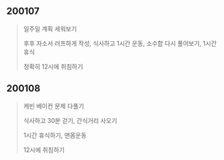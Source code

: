 ## 200107

>일주일 계획 세워보기
>
>후후 자소서 러프하게 작성, 식사하고 1시간 운동, 소수합 다시 풀어보기, 1시간 휴식
>
>정확히 12시에 취침하기



## 200108

>케빈 베이컨 문제 다풀기
>
>식사하고 30분 걷기, 간식거리 사오기
>
>1시간 휴식하기, 맨몸운동
>
>12시에 취침하기